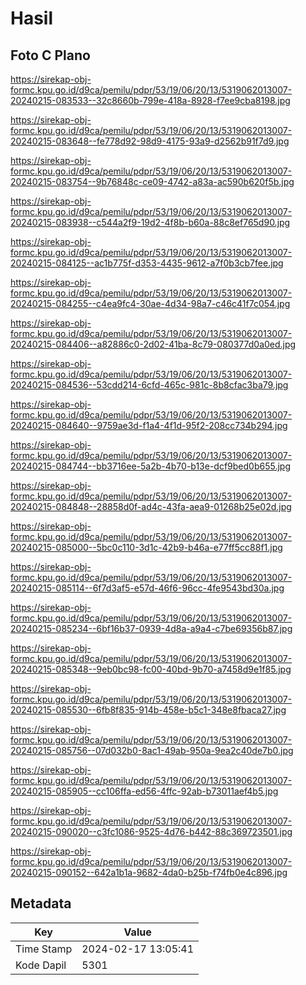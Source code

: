 # Hasil

## Foto C Plano

https://sirekap-obj-formc.kpu.go.id/d9ca/pemilu/pdpr/53/19/06/20/13/5319062013007-20240215-083533--32c8660b-799e-418a-8928-f7ee9cba8198.jpg

https://sirekap-obj-formc.kpu.go.id/d9ca/pemilu/pdpr/53/19/06/20/13/5319062013007-20240215-083648--fe778d92-98d9-4175-93a9-d2562b91f7d9.jpg

https://sirekap-obj-formc.kpu.go.id/d9ca/pemilu/pdpr/53/19/06/20/13/5319062013007-20240215-083754--9b76848c-ce09-4742-a83a-ac590b620f5b.jpg

https://sirekap-obj-formc.kpu.go.id/d9ca/pemilu/pdpr/53/19/06/20/13/5319062013007-20240215-083938--c544a2f9-19d2-4f8b-b60a-88c8ef765d90.jpg

https://sirekap-obj-formc.kpu.go.id/d9ca/pemilu/pdpr/53/19/06/20/13/5319062013007-20240215-084125--ac1b775f-d353-4435-9612-a7f0b3cb7fee.jpg

https://sirekap-obj-formc.kpu.go.id/d9ca/pemilu/pdpr/53/19/06/20/13/5319062013007-20240215-084255--c4ea9fc4-30ae-4d34-98a7-c46c41f7c054.jpg

https://sirekap-obj-formc.kpu.go.id/d9ca/pemilu/pdpr/53/19/06/20/13/5319062013007-20240215-084406--a82886c0-2d02-41ba-8c79-080377d0a0ed.jpg

https://sirekap-obj-formc.kpu.go.id/d9ca/pemilu/pdpr/53/19/06/20/13/5319062013007-20240215-084536--53cdd214-6cfd-465c-981c-8b8cfac3ba79.jpg

https://sirekap-obj-formc.kpu.go.id/d9ca/pemilu/pdpr/53/19/06/20/13/5319062013007-20240215-084640--9759ae3d-f1a4-4f1d-95f2-208cc734b294.jpg

https://sirekap-obj-formc.kpu.go.id/d9ca/pemilu/pdpr/53/19/06/20/13/5319062013007-20240215-084744--bb3716ee-5a2b-4b70-b13e-dcf9bed0b655.jpg

https://sirekap-obj-formc.kpu.go.id/d9ca/pemilu/pdpr/53/19/06/20/13/5319062013007-20240215-084848--28858d0f-ad4c-43fa-aea9-01268b25e02d.jpg

https://sirekap-obj-formc.kpu.go.id/d9ca/pemilu/pdpr/53/19/06/20/13/5319062013007-20240215-085000--5bc0c110-3d1c-42b9-b46a-e77ff5cc88f1.jpg

https://sirekap-obj-formc.kpu.go.id/d9ca/pemilu/pdpr/53/19/06/20/13/5319062013007-20240215-085114--6f7d3af5-e57d-46f6-96cc-4fe9543bd30a.jpg

https://sirekap-obj-formc.kpu.go.id/d9ca/pemilu/pdpr/53/19/06/20/13/5319062013007-20240215-085234--6bf16b37-0939-4d8a-a9a4-c7be69356b87.jpg

https://sirekap-obj-formc.kpu.go.id/d9ca/pemilu/pdpr/53/19/06/20/13/5319062013007-20240215-085348--9eb0bc98-fc00-40bd-9b70-a7458d9e1f85.jpg

https://sirekap-obj-formc.kpu.go.id/d9ca/pemilu/pdpr/53/19/06/20/13/5319062013007-20240215-085530--6fb8f835-914b-458e-b5c1-348e8fbaca27.jpg

https://sirekap-obj-formc.kpu.go.id/d9ca/pemilu/pdpr/53/19/06/20/13/5319062013007-20240215-085756--07d032b0-8ac1-49ab-950a-9ea2c40de7b0.jpg

https://sirekap-obj-formc.kpu.go.id/d9ca/pemilu/pdpr/53/19/06/20/13/5319062013007-20240215-085905--cc106ffa-ed56-4ffc-92ab-b73011aef4b5.jpg

https://sirekap-obj-formc.kpu.go.id/d9ca/pemilu/pdpr/53/19/06/20/13/5319062013007-20240215-090020--c3fc1086-9525-4d76-b442-88c369723501.jpg

https://sirekap-obj-formc.kpu.go.id/d9ca/pemilu/pdpr/53/19/06/20/13/5319062013007-20240215-090152--642a1b1a-9682-4da0-b25b-f74fb0e4c896.jpg


## Metadata

| Key        | Value               |
| ---------- | ------------------- |
| Time Stamp | 2024-02-17 13:05:41 |
| Kode Dapil | 5301                |



